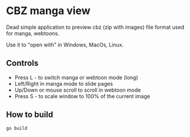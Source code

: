 # CBZ manga view

Dead simple application to preview cbz (zip with images) file format used for manga, webtoons.

Use it to "open with" in Windows, MacOs, Linux.

## Controls

- Press L - to switch manga or webtoon mode (long)
- Left/Right in manga mode to slide pages
- Up/Down or mouse scroll to scroll in webtoon mode
- Press S - to scale window to 100% of the current image

## How to build

```shell
go build
```